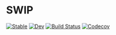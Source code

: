 # SWIP

[![Stable](https://img.shields.io/badge/docs-stable-blue.svg)](https://zenna.github.io/SWIP.jl/stable)
[![Dev](https://img.shields.io/badge/docs-dev-blue.svg)](https://zenna.github.io/SWIP.jl/dev)
[![Build Status](https://travis-ci.com/zenna/SWIP.jl.svg?branch=master)](https://travis-ci.com/zenna/SWIP.jl)
[![Codecov](https://codecov.io/gh/zenna/SWIP.jl/branch/master/graph/badge.svg)](https://codecov.io/gh/zenna/SWIP.jl)
